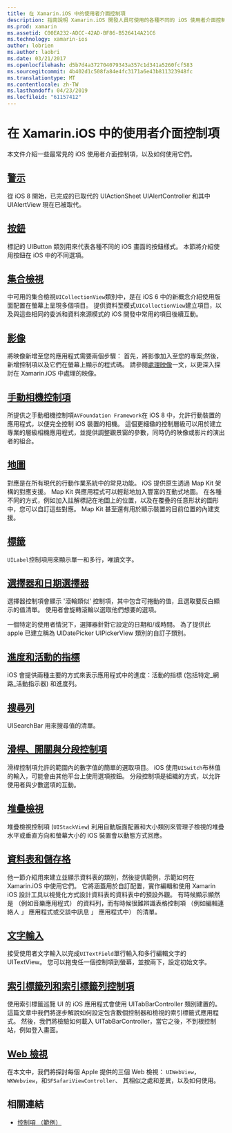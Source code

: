 ```yaml
---
title: 在 Xamarin.iOS 中的使用者介面控制項
description: 指南說明 Xamarin.iOS 開發人員可使用的各種不同的 iOS 使用者介面控制項，此文件連結。 連結的內容討論警示、 按鈕、 集合檢視、 映像、 手動相機控制項、 對應、 標籤、 選擇器、 日期選擇器，以及更多。
ms.prod: xamarin
ms.assetid: C00EA232-ADCC-42AD-BF86-B526414A21C6
ms.technology: xamarin-ios
author: lobrien
ms.author: laobri
ms.date: 03/21/2017
ms.openlocfilehash: d5b7d4a372704079343a357c1d341a5260fcf583
ms.sourcegitcommit: 4b402d1c508fa84e4fc3171a6e43b811323948fc
ms.translationtype: MT
ms.contentlocale: zh-TW
ms.lasthandoff: 04/23/2019
ms.locfileid: "61157412"
---
```

# <a name="user-interface-controls-in-xamarinios"></a>在 Xamarin.iOS 中的使用者介面控制項

本文件介紹一些最常見的 iOS 使用者介面控制項，以及如何使用它們。

## <a name="alertsalertsmd"></a>[警示](alerts.md)

從 iOS 8 開始，已完成的已取代的 UIActionSheet UIAlertController 和其中 UIAlertView 現在已被取代。

## <a name="buttonsbuttonsmd"></a>[按鈕](buttons.md)

標記的 UIButton 類別用來代表各種不同的 iOS 畫面的按鈕樣式。 本節將介紹使用按鈕在 iOS 中的不同選項。

## <a name="collection-viewsuicollectionviewmd"></a>[集合檢視](uicollectionview.md)

中可用的集合檢視`UICollectionView`類別中，是在 iOS 6 中的新概念介紹使用版面配置在螢幕上呈現多個項目。 提供資料至模式`UICollectionView`建立項目，以及與這些相同的委派和資料來源模式的 iOS 開發中常用的項目後續互動。

## <a name="imagesimagemd"></a>[影像](image.md)

將映像新增至您的應用程式需要兩個步驟： 首先，將影像加入至您的專案;然後，新增控制項以及它們在螢幕上顯示的程式碼。 請參閱[處理映像](~/ios/app-fundamentals/images-icons/index.md)一文，以更深入探討在 Xamarin.iOS 中處理的映像。

## <a name="manual-camera-controlsintro-to-manual-camera-controlsmd"></a>[手動相機控制項](intro-to-manual-camera-controls.md)

所提供之手動相機控制項`AVFoundation Framework`在 iOS 8 中，允許行動裝置的應用程式，以便完全控制 iOS 裝置的相機。 這個更細緻的控制層級可以用於建立專業的層級相機應用程式，並提供調整觀景窗的參數，同時仍的映像或影片的演出者的組合。

## <a name="mapsios-mapsindexmd"></a>[地圖](ios-maps/index.md)

對應是在所有現代的行動作業系統中的常見功能。 iOS 提供原生透過 Map Kit 架構的對應支援。 Map Kit 與應用程式可以輕鬆地加入豐富的互動式地圖。 在各種不同的方式，例如加入註解標記在地圖上的位置，以及在覆疊的任意形狀的圖形中，您可以自訂這些對應。 Map Kit 甚至還有用於顯示裝置的目前位置的內建支援。

## <a name="labelslabelsmd"></a>[標籤](labels.md)

`UILabel`控制項用來顯示單一和多行，唯讀文字。

## <a name="pickers-and-date-pickerspickermd"></a>[選擇器和日期選擇器](picker.md)

選擇器控制項會顯示 '滾輪類似' 控制項，其中包含可捲動的值，且選取要反白顯示的值清單。 使用者會旋轉滾輪以選取他們想要的選項。

一個特定的使用者情況下，選擇器針對它設定的日期和/或時間。 為了提供此 apple 已建立稱為 UIDatePicker UIPickerView 類別的自訂子類別。

## <a name="progress-and-activity-indicatorsprogress-activity-indicatormd"></a>[進度和活動的指標](progress-activity-indicator.md)

iOS 會提供兩種主要的方式來表示應用程式中的進度：活動的指標 (包括特定_網路_活動指示器) 和進度列。

## <a name="search-barssearchbarmd"></a>[搜尋列](searchbar.md)

UISearchBar 用來搜尋值的清單。 

## <a name="sliders-switches-and-segmented-controlsslider-switch-segmented-controlsmd"></a>[滑桿、開關與分段控制項](slider-switch-segmented-controls.md)

滑桿控制項允許的範圍內的數字值的簡單的選取項目。 iOS 使用`UISwitch`布林值的輸入，可能會由其他平台上使用選項按鈕。 分段控制項是組織的方式，以允許使用者與少數選項的互動。

## <a name="stack-viewuistackviewmd"></a>[堆疊檢視](uistackview.md)

堆疊檢視控制項 (`UIStackView`) 利用自動版面配置和大小類別來管理子檢視的堆疊水平或垂直方向和螢幕大小的 iOS 裝置會以動態方式回應。

## <a name="tables-and-cellstablesindexmd"></a>[資料表和儲存格](tables/index.md)

他一節介紹用來建立並顯示資料表的類別，然後提供範例，示範如何在 Xamarin.iOS 中使用它們。 它將涵蓋用於自訂配置，實作編輯和使用 Xamarin iOS 設計工具以視覺化方式設計資料表的資料表中的預設外觀。 有時候顯示顯然是 （例如音樂應用程式） 的資料列，而有時候很難辨識表格控制項 （例如編輯連絡人 」 應用程式或交談中訊息 」 應用程式中） 的清單。

## <a name="text-inputtext-inputmd"></a>[文字輸入](text-input.md)

接受使用者文字輸入以完成`UITextField`單行輸入和多行編輯文字的 UITextView。 您可以拖曳任一個控制項到螢幕，並按兩下，設定初始文字。

## <a name="tab-bars-and-tab-bar-controllerscreating-tabbed-applicationsmd"></a>[索引標籤列和索引標籤列控制項](creating-tabbed-applications.md)

使用索引標籤巡覽 UI 的 iOS 應用程式會使用 UITabBarController 類別建置的。 這篇文章中我們將逐步解說如何設定包含數個控制器和檢視的索引標籤式應用程式。 然後，我們將檢驗如何載入 UITabBarController，當它之後，不到根控制站，例如登入畫面。

## <a name="web-viewsuiwebviewmd"></a>[Web 檢視](uiwebview.md)

在本文中，我們將探討每個 Apple 提供的三個 Web 檢視： `UIWebView`， `WKWebview`，和`SFSafariViewController`、 其相似之處和差異，以及如何使用。

## <a name="related-links"></a>相關連結

- [控制項 （範例）](https://developer.xamarin.com/samples/Controls/)
